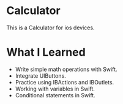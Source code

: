 # Calculator

This is a Calculator for ios devices.

# What I Learned 
* Write simple math operations with Swift.
* Integrate UIButtons.
* Practice using IBActions and IBOutlets.
* Working with variables in Swift.
* Conditional statements in Swift.
